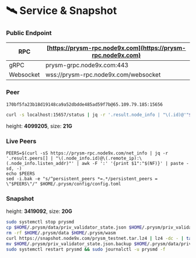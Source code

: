 # 🛰️ Service & Snapshot

### Public Endpoint <a href="#public-endpoint" id="public-endpoint"></a>

| RPC       | [https://prysm-rpc.node9x.com](https://prysm-rpc.node9x.com) |
| --------- | ------------------------------------------------------------ |
| gRPC      | prysm-grpc.node9x.com:443                                    |
| Websocket | wss://prysm-rpc.node9x.com/websocket                         |

### Peer <a href="#peer" id="peer"></a>

```
170bf5fa23b18d19148ca9a52dbdde485ad59f7b@65.109.79.185:15656
```

```bash
curl -s localhost:15657/status | jq -r '.result.node_info | "\(.id)@'"$(curl -4 -s ifconfig.me)"':\(.listen_addr | split(":")[-1])"'
```
height: **4099205**, size: **21G**
### Live Peers <a href="#live-peers" id="live-peers"></a>

```
PEERS=$(curl -sS https://prysm-rpc.node9x.com/net_info | jq -r '.result.peers[] | "\(.node_info.id)@\(.remote_ip):\(.node_info.listen_addr)"' | awk -F ':' '{print $1":"$(NF)}' | paste -sd, -)
echo $PEERS
sed -i.bak -e "s/^persistent_peers *=.*/persistent_peers = \"$PEERS\"/" $HOME/.prysm/config/config.toml
```

### Snapshot <a href="#snapshot" id="snapshot"></a>
height: **3419092**, size: **20G**
```bash
sudo systemctl stop prysmd
cp $HOME/.prysm/data/priv_validator_state.json $HOME/.prysm/priv_validator_state.json.backup
rm -rf $HOME/.prysm/data $HOME/.prysm/wasm
curl https://snapshot.node9x.com/prysm_testnet.tar.lz4 | lz4 -dc - | tar -xf - -C $HOME/.prysm
mv $HOME/.prysm/priv_validator_state.json.backup $HOME/.prysm/data/priv_validator_state.json
sudo systemctl restart prysmd && sudo journalctl -u prysmd -f
```
